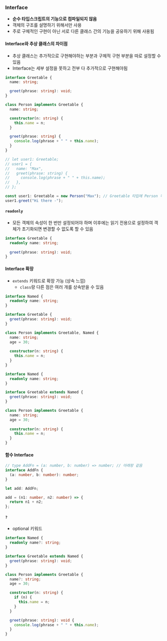 ### Interface

- **순수 타입스크립트의 기능으로 컴파일되지 않음**
- 객체의 구조를 설명하기 위해서만 사용
- 주로 구체적인 구현이 아닌 서로 다른 클래스 간의 기능을 공유하기 위해 사용됨



#### Interface와 추상 클래스의 차이점

- 추상 클래스는 추가적으로 구현해야하는 부분과 구체적 구현 부분을 따로 설정할 수 있음
- Interface는 세부 설정을 못하고 전부 다 추가적으로 구현해야됨

```typescript
interface Greetable {
  name: string;

  greet(phrase: string): void;
}

class Person implements Greetable {
  name: string;

  constructor(n: string) {
    this.name = n;
  }

  greet(phrase: string) {
    console.log(phrase + " " + this.name);
  }
}

// let user1: Greetable;
// user1 = {
//   name: "Max",
//   greet(phrase: string) {
//     console.log(phrase + " " + this.name);
//   },
// };

const user1: Greetable = new Person("Max"); // Greetable 타입에 Person 객체 할당 가능
user1.greet("Hi there -");
```



#### `readonly`

- 모든 객체의 속성이 한 번만 설정되어야 하며 이후에는 읽기 전용으로 설정하여 객체가 초기화되면 변경할 수 없도록 할 수 있음

```typescript
interface Greetable {
  readonly name: string;
  
  greet(phrase: string): void;
}
```



#### Interface 확장

- `extends` 키워드로 확장 가능 (상속 느낌)
  - `class`랑 다른 점은 여러 개를 상속받을 수 있음

```typescript
interface Named {
  readonly name: string;
}

interface Greetable {
  greet(phrase: string): void;
}

class Person implements Greetable, Named {
  name: string;
  age = 30;
  
  constructor(n: string) {
    this.name = n;
  }
}
```

```typescript
interface Named {
  readonly name: string;
}

interface Greetable extends Named {
  greet(phrase: string): void;
}

class Person implements Greetable {
  name: string;
  age = 30;
  
  constructor(n: string) {
    this.name = n;
  }
}
```



#### 함수 Interface

```typescript
// type AddFn = (a: number, b: number) => number; // 아래랑 같음
interface AddFn {
  (a: number, b: number): number;
}

let add: AddFn;

add = (n1: number, n2: number) => {
  return n1 + n2;
};
```



#### `?`

- optional 키워드

```typescript
interface Named {
  readonly name?: string;
}

interface Greetable extends Named {
  greet(phrase: string): void;
}

class Person implements Greetable {
  name?: string;
  age = 30;

  constructor(n: string) {
    if (n) {
      this.name = n;
    }
  }

  greet(phrase: string): void {
    console.log(phrase + " " + this.name);
  }
}

```

